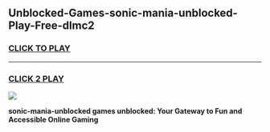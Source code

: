 
## Unblocked-Games-sonic-mania-unblocked-Play-Free-dlmc2
<h3>
<a href="https://premium76.site?title=sonic-mania-unblocked&ref=18A1">CLICK TO PLAY</a></h3>
<hr>

<h3>
<a href="https://premium76.site?title=sonic-mania-unblocked&ref=18A1">CLICK 2 PLAY</a>
  
</h3>

<a href="https://premium76.site?title=sonic-mania-unblocked&ref=18A1"><img src="https://clearcache.store/games.png"></a>


**sonic-mania-unblocked games unblocked: Your Gateway to Fun and Accessible Online Gaming**
